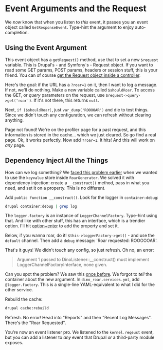 # Event Arguments and the Request

We *now* know that when you listen to *this* event, it passes you an event object
called `GetResponseEvent`. Type-hint the argument to enjoy auto-completion.

## Using the Event Argument

This event object has a `getRequest()` method, use that to set a new `$request`
variable. This is Drupal's - and Symfony's - Request object. If you want to read
some GET params, POST params, headers or session stuff, this is your friend. You
can of course [get the Request object inside a controller](http://knpuniversity.com/screencast/symfony2-ep2/form-submit#getting-the-request-object).

Here's the goal: if the URL has a `?roar=1` on it, then I want to log a message.
If not, we'll do nothing. Make a new variable called `$shouldRoar`. To access the GET,
or *query* parameters on the request, use `$request->query->get('roar')`. If it's
not there, this returns `null`.

Next, `if ($shouldRoar)`, just `var_dump('ROOOOAR')` and die to test things. Since
we didn't touch any configuration, we can refresh without clearing anything.

Page not found! We're on the profiler page for a past request, and this information
is stored in the cache... which we just cleared. So go find a real page. Ok, it
works perfectly. Now add `?roar=1`. It hits! And this will work on *any* page.

## Dependency Inject All the Things

How can we log something? We [faced this problem earlier](http://knpuniversity.com/screencast/drupal8-under-the-hood/service-arguments)
when we wanted to use the `keyvalue` store inside `RoarGenerator`. We solved it with
dependency injection: create a `__construct()` method, pass in what you need, and
set it on a property. This is no different.

Add `public function __construct()`. Look for the logger in `container:debug`:

```bash
drupal container:debug | grep log
```

The `logger.factory` is an instance of `LoggerChannelFactory`. Type-hint using that.
And like with other stuff, this has an interface, which is a trendier option. I'll
hit [option+enter](http://knpuniversity.com/screencast/phpstorm/service-shortcuts#generating-constructor-properties)
to add the property and set it.

Below, if you wanna roar, do it! `$this->loggerFactory->get()` - and use the `default`
channel. Then add a `debug` message: 'Roar requested: ROOOOOAR'.

That's it guys! We didn't touch any config, so just refresh. Oh no, an error:

> Argument 1 passed to DinoListener::__construct() must implement
> LoggerChannelFactoryInterface, none given.

Can you spot the problem? We saw this [once before](http://knpuniversity.com/screencast/drupal8-under-the-hood/service-arguments#configure-service-arguments).
We forgot to *tell* the container about the new argument. In `dino_roar.services.yml`,
add `@logger.factory`. This is a single-line YAML-equivalent to what I did for the
other service.

Rebuild the cache:

```bash
drupal cache:rebuild
```

Refresh. No error! Head into "Reports" and then "Recent Log Messages". There's the
"Roar Requested".

You're now an event listener pro. We listened to the `kernel.reqeust` event, but
you can add a listener to *any* event that Drupal *or* a third-party module exposes.
